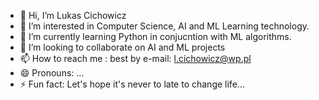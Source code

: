 - 👋 Hi, I’m Lukas Cichowicz
- 👀 I’m interested in Computer Science, AI and ML Learning technology.
- 🌱 I’m currently learning Python in conjucntion with ML algorithms.
- 💞️ I’m looking to collaborate on AI and ML projects
- 📫 How to reach me : best by e-mail: l.cichowicz@wp.pl
- 😄 Pronouns: ...
- ⚡ Fun fact: Let's hope it's never to late to change life...
<!---
LCichowicz/LCichowicz is a ✨ special ✨ repository because its `README.md` (this file) appears on your GitHub profile.
You can click the Preview link to take a look at your changes.
--->
